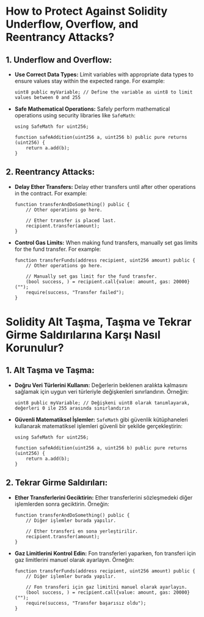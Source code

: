 # How to Protect Against Solidity Underflow, Overflow, and Reentrancy Attacks?

## 1. Underflow and Overflow:

- **Use Correct Data Types:** Limit variables with appropriate data types to ensure values stay within the expected range. For example:
    ```
    uint8 public myVariable; // Define the variable as uint8 to limit values between 0 and 255
    ```
- **Safe Mathematical Operations:** Safely perform mathematical operations using security libraries like `SafeMath`:
    ```
    using SafeMath for uint256;

    function safeAddition(uint256 a, uint256 b) public pure returns (uint256) {
        return a.add(b);
    }
    ```

## 2. Reentrancy Attacks:

- **Delay Ether Transfers:** Delay ether transfers until after other operations in the contract. For example:
    ```
    function transferAndDoSomething() public {
        // Other operations go here.

        // Ether transfer is placed last.
        recipient.transfer(amount);
    }
    ```
- **Control Gas Limits:** When making fund transfers, manually set gas limits for the fund transfer. For example:
    ```
    function transferFunds(address recipient, uint256 amount) public {
        // Other operations go here.

        // Manually set gas limit for the fund transfer.
        (bool success, ) = recipient.call{value: amount, gas: 20000}("");
        require(success, "Transfer failed");
    }
    ```

# Solidity Alt Taşma, Taşma ve Tekrar Girme Saldırılarına Karşı Nasıl Korunulur?

## 1. Alt Taşma ve Taşma:

- **Doğru Veri Türlerini Kullanın:** Değerlerin beklenen aralıkta kalmasını sağlamak için uygun veri türleriyle değişkenleri sınırlandırın. Örneğin:
    ```
    uint8 public myVariable; // Değişkeni uint8 olarak tanımlayarak, değerleri 0 ile 255 arasında sınırlandırın
    ```
- **Güvenli Matematiksel İşlemler:** `SafeMath` gibi güvenlik kütüphaneleri kullanarak matematiksel işlemleri güvenli bir şekilde gerçekleştirin:
    ```
    using SafeMath for uint256;

    function safeAddition(uint256 a, uint256 b) public pure returns (uint256) {
        return a.add(b);
    }
    ```

## 2. Tekrar Girme Saldırıları:

- **Ether Transferlerini Geciktirin:** Ether transferlerini sözleşmedeki diğer işlemlerden sonra geciktirin. Örneğin:
    ```
    function transferAndDoSomething() public {
        // Diğer işlemler burada yapılır.

        // Ether transferi en sona yerleştirilir.
        recipient.transfer(amount);
    }
    ```
- **Gaz Limitlerini Kontrol Edin:** Fon transferleri yaparken, fon transferi için gaz limitlerini manuel olarak ayarlayın. Örneğin:
    ```
    function transferFunds(address recipient, uint256 amount) public {
        // Diğer işlemler burada yapılır.

        // Fon transferi için gaz limitini manuel olarak ayarlayın.
        (bool success, ) = recipient.call{value: amount, gas: 20000}("");
        require(success, "Transfer başarısız oldu");
    }
    ```